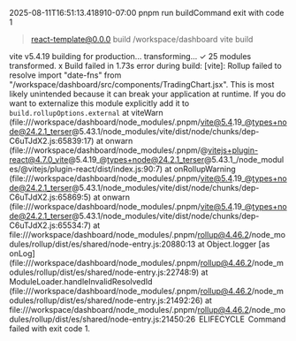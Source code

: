 2025-08-11T16:51:13.418910-07:00
pnpm run buildCommand exit with code 1

> react-template@0.0.0 build /workspace/dashboard
> vite build

vite v5.4.19 building for production...
transforming...
✓ 25 modules transformed.
x Build failed in 1.73s
error during build:
[vite]: Rollup failed to resolve import "date-fns" from "/workspace/dashboard/src/components/TradingChart.jsx".
This is most likely unintended because it can break your application at runtime.
If you do want to externalize this module explicitly add it to
`build.rollupOptions.external`
    at viteWarn (file:///workspace/dashboard/node_modules/.pnpm/vite@5.4.19_@types+node@24.2.1_terser@5.43.1/node_modules/vite/dist/node/chunks/dep-C6uTJdX2.js:65839:17)
    at onwarn (file:///workspace/dashboard/node_modules/.pnpm/@vitejs+plugin-react@4.7.0_vite@5.4.19_@types+node@24.2.1_terser@5.43.1_/node_modules/@vitejs/plugin-react/dist/index.js:90:7)
    at onRollupWarning (file:///workspace/dashboard/node_modules/.pnpm/vite@5.4.19_@types+node@24.2.1_terser@5.43.1/node_modules/vite/dist/node/chunks/dep-C6uTJdX2.js:65869:5)
    at onwarn (file:///workspace/dashboard/node_modules/.pnpm/vite@5.4.19_@types+node@24.2.1_terser@5.43.1/node_modules/vite/dist/node/chunks/dep-C6uTJdX2.js:65534:7)
    at file:///workspace/dashboard/node_modules/.pnpm/rollup@4.46.2/node_modules/rollup/dist/es/shared/node-entry.js:20880:13
    at Object.logger [as onLog] (file:///workspace/dashboard/node_modules/.pnpm/rollup@4.46.2/node_modules/rollup/dist/es/shared/node-entry.js:22748:9)
    at ModuleLoader.handleInvalidResolvedId (file:///workspace/dashboard/node_modules/.pnpm/rollup@4.46.2/node_modules/rollup/dist/es/shared/node-entry.js:21492:26)
    at file:///workspace/dashboard/node_modules/.pnpm/rollup@4.46.2/node_modules/rollup/dist/es/shared/node-entry.js:21450:26
 ELIFECYCLE  Command failed with exit code 1.